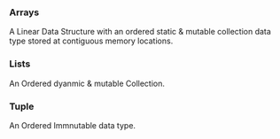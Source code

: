 ### Arrays
A Linear Data Structure with an ordered static & mutable collection data type stored at contiguous memory locations.

### Lists
An Ordered dyanmic & mutable Collection.

### Tuple
An Ordered Immnutable data type.


